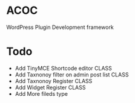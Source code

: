 ACOC
====

WordPress Plugin Development framework


Todo
====

* Add TinyMCE Shortcode editor CLASS
* Add Taxnonoy filter on admin post list CLASS
* Add Taxnonoy Register CLASS
* Add Widget Register CLASS
* Add More fileds type